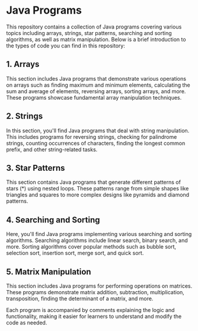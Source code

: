 # Java Programs 

This repository contains a collection of Java programs covering various topics including arrays, strings, star patterns, searching and sorting algorithms, as well as matrix manipulation. Below is a brief introduction to the types of code you can find in this repository:

## 1. Arrays
This section includes Java programs that demonstrate various operations on arrays such as finding maximum and minimum elements, calculating the sum and average of elements, reversing arrays, sorting arrays, and more. These programs showcase fundamental array manipulation techniques.

## 2. Strings
In this section, you'll find Java programs that deal with string manipulation. This includes programs for reversing strings, checking for palindrome strings, counting occurrences of characters, finding the longest common prefix, and other string-related tasks.

## 3. Star Patterns
This section contains Java programs that generate different patterns of stars (*) using nested loops. These patterns range from simple shapes like triangles and squares to more complex designs like pyramids and diamond patterns.

## 4. Searching and Sorting
Here, you'll find Java programs implementing various searching and sorting algorithms. Searching algorithms include linear search, binary search, and more. Sorting algorithms cover popular methods such as bubble sort, selection sort, insertion sort, merge sort, and quick sort.

## 5. Matrix Manipulation
This section includes Java programs for performing operations on matrices. These programs demonstrate matrix addition, subtraction, multiplication, transposition, finding the determinant of a matrix, and more.

Each program is accompanied by comments explaining the logic and functionality, making it easier for learners to understand and modify the code as needed.





